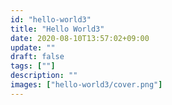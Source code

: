 ```yaml
---
id: "hello-world3"
title: "Hello World3"
date: 2020-08-10T13:57:02+09:00
update: ""
draft: false
tags: [""]
description: ""
images: ["hello-world3/cover.png"]
---
```

